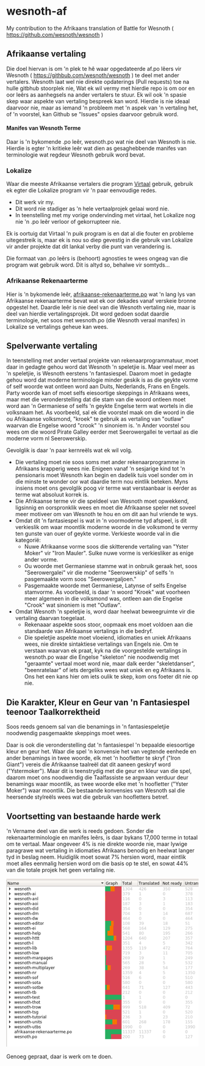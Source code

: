 # wesnoth-af
My contribution to the Afrikaans translation of Battle for Wesnoth ( https://github.com/wesnoth/wesnoth )

## Afrikaanse vertaling

Die doel hiervan is om 'n plek te hê waar opgedateerde af.po lêers vir Wesnoth ( https://githbub.com/wesnoth/wesnoth ) te deel met ander vertalers.  Wesnoth laat wel nie direkte opdaterings (Pull requests) toe na hulle gitbhub stoorplek nie,  Wat ek wil vermy met hierdie repo is om oor en oor leêrs as aanhegsels na ander vertalers te stuur.  Ek wil ook 'n spasie skep waar aspekte van vertaling bespreek kan word.  Hierdie is nie ideaal daarvoor nie, maar as iemand 'n probleem met 'n aspek van 'n vertaling het, of 'n voorstel, kan Github se "Issues" opsies daarvoor gebruik word.

#### Manifes van Wesnoth Terme

Daar is 'n bykomende .po leêr, wesnoth.po wat nie deel van Wesnoth is nie.  Hierdie is egter 'n kritieke leêr wat dien as gesaghebbende manifes van terminologie wat regdeur Wesnoth gebruik word bevat.

### Lokalize 

Waar die meeste Afrikaanse vertalers die program [Virtaal](https://virtaal.translatehouse.org/) gebruik, gebruik ek egter die Lokalize program vir 'n paar eenvoudige redes.

* Dit werk vir my.
* Dit word nie stadiger as 'n hele vertaalprojek gelaai word nie.
* In teenstelling met my vorige ondervinding met virtaal, het Lokalize nog nie 'n .po leêr verloor of gekorrupteer nie.  

Ek is oortuig dat Virtaal 'n puik program is en dat al die fouter en probleme uitegestreik is, maar ek is nou so diep gevestig in die gebruik van Lokalize vir ander projekte dat dit lankal verby die punt van verandering is.

Die formaat van .po leêrs is (behoort) agnosties te wees ongeag van die program wat gebruik word.  Dit is altyd so, behalwe vir somtyds...

### Afrikaanse Rekenaarterme

Hier is 'n bykomende leêr, [afrikaanse-rekenaarterme.po](https://github.com/casperl/wesnoth-af/blob/master/afrikaanse-rekenaarterme.po) wat 'n lang lys van Afrikaanse rekenaarterme bevat wat ek oor dekades vanaf verskeie bronne opgestel het.  Daardie leêr is nie deel van die Wesnoth vertaling nie, maar is deel van hierdie vertalingsprojek.  Dit word gedoen sodat daardie terminologie, net soos met wesnoth.po (die Wesnoth veraal manifes) in Lokalize se vertalings geheue kan wees.

## Spelverwante vertaling

In teenstelling met ander vertaal projekte van rekenaarprogrammatuur, moet daar in gedagte gehou word dat Wesnoth 'n speletjie is.  Maar veel meer as 'n speletjie, is Wesnoth eerstens 'n fantasiespel.  Daarom moet in gedagte gehou word dat moderne terminologie minder geskik is as die geykte vorme of self woorde wat ontleen word aan Duits, Nederlands, Frans en Engels.  Party woorde kan of moet selfs eiesoortige skeppings in Afrikaans wees, maar met die veronderstelling dat die stam van die woord ontleen moet word aan 'n Germaniese of selfs 'n geykte Engelse term wat wortels in die volksnaam het. As voorbeeld, sal ek die voorstel maak om die woord in die ou Afrikaanse volksmond, "kroek" te gebruik as vertaling van "outlaw" waarvan die Engelse woord "crook" 'n sinoniem is. 'n Ander voorstel sou wees om die woord Pirate Galley eerder met Seerowergallei te vertaal as die moderne vorm nl Seerowerskip.

Gevolglik is daar 'n paar kernreëls wat ek wil volg.

* Die vertaling moet nie soos soms met ander rekenaarprogramme in Afrikaans krapperig wees nie.  Enigeen vanaf 'n sesjarige kind tot 'n pensionaris moet Wesnoth kan begin en dadelik tuis voel sonder om in die minste te wonder oor wat daardie term nou eintlik beteken.  Myns insiens moet ons gevolglik poog vir terme wat verstaanbaar is eerder as terme wat absoluut korrek is.
* Die Afrikaanse terme vir die speldeel van Wesnoth moet opwekkend, ligsinnig en oorspronklik wees en moet die Afrikaanse speler net soveel meer motiveer om van Wesnoth te hou en om dit aan hul vriende te wys.
* Omdat dit 'n fantasiespel is wat in 'n voormoderne tyd afspeel, is dit verkieslik om waar moontlik moderne woorde in die volksmond te vermy ten gunste van ouer of geykte vorme.  Verkieste woorde val in die kategorië:
  * Nuwe Afrikaanse vorme soos die skitterende vertaling van "Yster Moker" vir "Iron Mauler".  Sulke nuwe vorme is verkiesliker as enige ander vorme.
  * Ou woorde met Germaniese stamme wat in onbruik geraak het, soos "Seerowergalei" vir die moderne "Seerowerskip" of selfs 'n pasgemaakte vorm soos "Seerowergaljoen."
  * Pasgemaakte woorde met Germaniese, Latynse of selfs Engelse stamvorme.  As voorbeeld, is daar 'n woord "Kroek" wat voorheen meer algemeen in die volksmond was, ontleen aan die Engelse "Crook" wat sinoniem is met "Outlaw".
* Omdat Wesnoth 'n speletjie is, word daar heelwat beweegruimte vir die vertaling daarvan toegelaat.
  * Rekenaaar aspekte soos stoor, oopmaak ens moet voldoen aan die standaarde van Afrikaanse vertalings in die bedryf.
  * Die speletjie aspekte moet vloeiend, idiomaties en uniek Afrikaans wees, nie direkte sintaktiese vertalings van Engels nie.  Om te verstaan waarvan ek praat, kyk na die voorgestelde vertalings in wesnoth.po waar die Engelse "skeleton" nie noodwendig met "geraamte" vertaal moet word nie, maar dalk eerder "skeletdanser", "beenratelaar" of iets dergeliks wees wat uniek en eg Afrikaans is.  Ons het een kans hier om iets oulik te skep, kom ons foeter dit nie op nie.

## Die Karakter, Kleur en Geur van 'n Fantasiespel teenoor Taalkorrektheid

Soos reeds genoem sal van die benamings in 'n fantasiespeletjie noodwendig pasgemaakte skeppings moet wees.

Daar is ook die veronderstelling dat 'n fantasiespel 'n bepaalde eiesoortige kleur en geur het. Waar die spel 'n konvensie het van vegtende eenhede en ander benamings in twee woorde, elk met 'n hoofletter te skryf ("Iron Giant") vereis die Afrikaanse taalreël dat dit aaneen geskryf word ("Ystermoker"). Maar dit is teenstrydig met die geur en kleur van die spel, daarom moet ons noodwendig die Taalfassiste se argwaan verduur deur benamings waar moontlik, as twee woorde elke met 'n hoofletter ("Yster Moker") waar moontlik.  Die bestaande konvensies van Wesnoth sal die heersende stylreëls wees wat die gebruik van hoofletters betref.

## Voortsetting van bestaande harde werk

'n Vername deel van die werk is reeds gedoen.  Sonder die rekenaarterminologie en manifes leêrs, is daar bykans 17,000 terme in totaal om te vertaal. Maar ongeveer 4% is nie direkte woorde nie, maar lywige paragrawe wat vertaling in idiomaties Afrikaans benodig en heelwat langer tyd in beslag neem.  Huidiglik moet sowat 7% hersien word, maar eintlik moet alles eenmalig hersien word om die basis op te stel, en sowat 44% van die totale projek het geen vertaling nie.

![Wesnoth vertaling statistiek](/img/19-01-21-11-18.png)

Genoeg gepraat, daar is werk om te doen.
